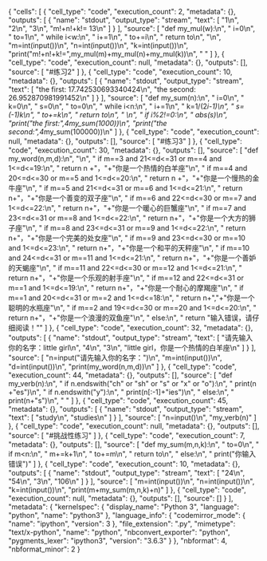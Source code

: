 {
 "cells": [
  {
   "cell_type": "code",
   "execution_count": 2,
   "metadata": {},
   "outputs": [
    {
     "name": "stdout",
     "output_type": "stream",
     "text": [
      "1\n",
      "2\n",
      "3\n",
      "m!+n!+k!= 13\n"
     ]
    }
   ],
   "source": [
    "def my_mul(w):\n",
    "    i=0\n",
    "    to=1\n",
    "    while i<w:\n",
    "        i+=1\n",
    "        to+=i\n",
    "    return to\n",
    "\n",
    "m=int(input())\n",
    "n=int(input())\n",
    "k=int(input())\n",
    "print(\"m!+n!+k!=\",my_mul(m)+my_mul(n)+my_mul(k))\n",
    "    "
   ]
  },
  {
   "cell_type": "code",
   "execution_count": null,
   "metadata": {},
   "outputs": [],
   "source": [
    "#练习2"
   ]
  },
  {
   "cell_type": "code",
   "execution_count": 10,
   "metadata": {},
   "outputs": [
    {
     "name": "stdout",
     "output_type": "stream",
     "text": [
      "the first: 17.742530693340424\n",
      "the second: 26.952870981991452\n"
     ]
    }
   ],
   "source": [
    "def my_sum(n):\n",
    "    i=0\n",
    "    k=0\n",
    "    s=0\n",
    "    to=0\n",
    "    while i<n:\n",
    "        i+=1\n",
    "        k=1/(2*i-1)\n",
    "        s=(-1)*k\n",
    "        to+=k\n",
    "    return to\n",
    "   \n",
    "    if i%2!=0:\n",
    "        abs(s)\n",
    "print(\"the first:\",4*my_sum(1000))\n",
    "print(\"the second:\",4*my_sum(100000))\n"
   ]
  },
  {
   "cell_type": "code",
   "execution_count": null,
   "metadata": {},
   "outputs": [],
   "source": [
    "#练习3"
   ]
  },
  {
   "cell_type": "code",
   "execution_count": 30,
   "metadata": {},
   "outputs": [],
   "source": [
    "def my_word(n,m,d):\n",
    "\n",
    "    if m==3 and 21<=d<=31 or m==4 and 1<=d<=19:\n",
    "        return  n +\"，\"+\"你是一个热情的白羊座\"\n",
    "    if m==4 and 20<=d<=30 or m==5 and 1<=d<=20:\n",
    "        return  n +\"，\"+\"你是一个慢热的金牛座\"\n",
    "    if m==5 and 21<=d<=31 or m==6 and 1<=d<=21:\n",
    "        return  n+\"，\"+\"你是一个善变的双子座\"\n",
    "    if m==6 and 22<=d<=30 or m==7 and 1<=d<=22:\n",
    "        return  n+\"，\"+\"你是一个暖心的巨蟹座\"\n",
    "    if m==7 and 23<=d<=31 or m==8 and 1<=d<=22:\n",
    "        return n+\"，\"+\"你是一个大方的狮子座\"\n",
    "    if m==8 and 23<=d<=31 or m==9 and 1<=d<=22:\n",
    "        return n+\"，\"+\"你是一个完美的处女座\"\n",
    "    if m==9 and 23<=d<=30 or m==10 and 1<=d<=23:\n",
    "        return n+\"，\"+\"你是一个和平的天秤座\"\n",
    "    if m==10 and 24<=d<=31 or m==11 and 1<=d<=21:\n",
    "        return n+\"，\"+\"你是一个善妒的天蝎座\"\n",
    "    if m==11 and 22<=d<=30 or m==12 and 1<=d<=21:\n",
    "        return n+\"，\"+\"你是一个乐观的射手座\"\n",
    "    if m==12 and 22<=d<=31 or m==1 and 1<=d<=19:\n",
    "        return n+\"，\"+\"你是一个耐心的摩羯座\"\n",
    "    if m==1 and 20<=d<=31 or m==2  and 1<=d<=18:\n",
    "        return n+\",\"+\"你是一个聪明的水瓶座\"\n",
    "    if m==2 and 19<=d<=30 or m==20 and 1<=d<=20:\n",
    "        return n+\"，\"+\"你是一个浪漫的双鱼座\"\n",
    "    else:\n",
    "        return \"输入错误，请仔细阅读！\""
   ]
  },
  {
   "cell_type": "code",
   "execution_count": 32,
   "metadata": {},
   "outputs": [
    {
     "name": "stdout",
     "output_type": "stream",
     "text": [
      "请先输入你的名字：little girl\n",
      "4\n",
      "3\n",
      "little girl，你是一个热情的白羊座\n"
     ]
    }
   ],
   "source": [
    "n=input(\"请先输入你的名字：\")\n",
    "m=int(input())\n",
    "d=int(input())\n",
    "print(my_word(n,m,d))\n"
   ]
  },
  {
   "cell_type": "code",
   "execution_count": 44,
   "metadata": {},
   "outputs": [],
   "source": [
    "def my_verb(n):\n",
    "    if n.endswith(\"ch\" or \"sh\" or \"s\" or \"x\" or \"o\"):\n",
    "        print(n +\"es\")\n",
    "    if n.endswith(\"y\"):\n",
    "        print(n[:-1]+\"ies\")\n",
    "    else:\n",
    "        print(n+\"s\")\n",
    "        "
   ]
  },
  {
   "cell_type": "code",
   "execution_count": 45,
   "metadata": {},
   "outputs": [
    {
     "name": "stdout",
     "output_type": "stream",
     "text": [
      "study\n",
      "studies\n"
     ]
    }
   ],
   "source": [
    "n=input()\n",
    "my_verb(n)"
   ]
  },
  {
   "cell_type": "code",
   "execution_count": null,
   "metadata": {},
   "outputs": [],
   "source": [
    "#挑战性练习"
   ]
  },
  {
   "cell_type": "code",
   "execution_count": 7,
   "metadata": {},
   "outputs": [],
   "source": [
    "def my_sum(m,n,k):\n",
    "    to=0\n",
    "    if m<n:\n",
    "        m+=k+1\n",
    "        to+=m\n",
    "        return to\n",
    "    else:\n",
    "        print(\"你输入错误\")"
   ]
  },
  {
   "cell_type": "code",
   "execution_count": 10,
   "metadata": {},
   "outputs": [
    {
     "name": "stdout",
     "output_type": "stream",
     "text": [
      "24\n",
      "54\n",
      "3\n",
      "106\n"
     ]
    }
   ],
   "source": [
    "m=int(input())\n",
    "n=int(input())\n",
    "k=int(input())\n",
    "print(m+my_sum(m,n,k)+n)"
   ]
  },
  {
   "cell_type": "code",
   "execution_count": null,
   "metadata": {},
   "outputs": [],
   "source": []
  }
 ],
 "metadata": {
  "kernelspec": {
   "display_name": "Python 3",
   "language": "python",
   "name": "python3"
  },
  "language_info": {
   "codemirror_mode": {
    "name": "ipython",
    "version": 3
   },
   "file_extension": ".py",
   "mimetype": "text/x-python",
   "name": "python",
   "nbconvert_exporter": "python",
   "pygments_lexer": "ipython3",
   "version": "3.6.3"
  }
 },
 "nbformat": 4,
 "nbformat_minor": 2
}
